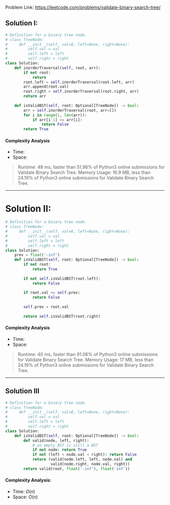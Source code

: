 Problem Link: https://leetcode.com/problems/validate-binary-search-tree/

## Solution I:

```python
# Definition for a binary tree node.
# class TreeNode:
#     def __init__(self, val=0, left=None, right=None):
#         self.val = val
#         self.left = left
#         self.right = right
class Solution:
    def inorderTraversal(self, root, arr):
        if not root:
            return
        root.left = self.inorderTraversal(root.left, arr)
        arr.append(root.val)
        root.right = self.inorderTraversal(root.right, arr)
        return arr
        
    def isValidBST(self, root: Optional[TreeNode]) -> bool:
        arr = self.inorderTraversal(root, arr=[])
        for i in range(1, len(arr)):
            if arr[i-1] >= arr[i]:
                return False
        return True
```

#### Complexity Analysis
- Time: 
- Space: 

> Runtime: 48 ms, faster than 51.98% of Python3 online submissions for Validate Binary Search Tree.
> Memory Usage: 16.9 MB, less than 24.19% of Python3 online submissions for Validate Binary Search Tree.

---

# Solution II:

```python
# Definition for a binary tree node.
# class TreeNode:
#     def __init__(self, val=0, left=None, right=None):
#         self.val = val
#         self.left = left
#         self.right = right
class Solution:
    prev = float('-inf')
    def isValidBST(self, root: Optional[TreeNode]) -> bool:
        if not root:
            return True
        
        if not self.isValidBST(root.left):
            return False
        
        if root.val <= self.prev:
            return False
        
        self.prev = root.val
        
        return self.isValidBST(root.right)
```

#### Complexity Analysis
- Time: 
- Space: 

> Runtime: 40 ms, faster than 91.06% of Python3 online submissions for Validate Binary Search Tree.
> Memory Usage: 17 MB, less than 24.19% of Python3 online submissions for Validate Binary Search Tree.

---

## Solution III

```python
# Definition for a binary tree node.
# class TreeNode:
#     def __init__(self, val=0, left=None, right=None):
#         self.val = val
#         self.left = left
#         self.right = right
class Solution:
    def isValidBST(self, root: Optional[TreeNode]) -> bool:
        def valid(node, left, right):
            # an empty BST is still a BST
            if not node: return True
            if not (left < node.val < right): return False
            return (valid(node.left, left, node.val) and 
                    valid(node.right, node.val, right))
        return valid(root, float('-inf'), float('inf'))
```

#### Complexity Analysis:
- Time: $O(n)$
- Space: $O(n)$